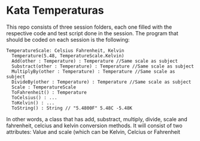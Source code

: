# Kata Temperaturas 
This repo consists of three session folders, each one filled with the respective code and test script done in the session. The program that should be coded on each session is the following: 

    TemperatureScale: Celsius Fahrenheit, Kelvin
      Temperature(5.48, TemperatureScale.Kelvin)
      Add(other : Temperature) : Temperature //Same scale as subject
      Substract(other : Temperature) : Temperature //Same scale as subject
      MultiplyBy(other : Temperature) : Temperature //Same scale as subject
      DivideBy(other : Temperature) : Temperature //Same scale as subject
      Scale : TemperatureScale
      ToFahrenheit() : Temperature
      ToCelsius() : ...
      ToKelvin() : ...
      ToString() : String // "5.4800F" 5.48C -5.48K

In other words, a class that has add, substract, multiply, divide, scale and fahrenheit, celcius and kelvin conversion methods. It will consist of two attributes: Value and scale (which can be Kelvin, Celcius or Fahrenheit
